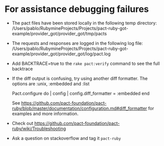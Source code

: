 # For assistance debugging failures

* The pact files have been stored locally in the following temp directory:
    /Users/pablo/RubymineProjects/Projects/pact-ruby-got-example/provider_got/provider_got/tmp/pacts

* The requests and responses are logged in the following log file:
    /Users/pablo/RubymineProjects/Projects/pact-ruby-got-example/provider_got/provider_got/log/pact.log

* Add BACKTRACE=true to the `rake pact:verify` command to see the full backtrace

* If the diff output is confusing, try using another diff formatter.
  The options are :unix, :embedded and :list

    Pact.configure do | config |
      config.diff_formatter = :embedded
    end

  See https://github.com/pact-foundation/pact-ruby/blob/master/documentation/configuration.md#diff_formatter for examples and more information.

* Check out https://github.com/pact-foundation/pact-ruby/wiki/Troubleshooting

* Ask a question on stackoverflow and tag it `pact-ruby`


